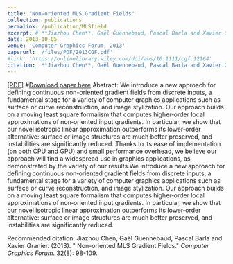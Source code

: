 ```yaml
---
title: "Non-oriented MLS Gradient Fields"
collection: publications
permalink: /publication/MLSfield
excerpt: #'**Jiazhou Chen**, Gaël Guennebaud, Pascal Barla and Xavier Granier'
date: 2013-10-05
venue: 'Computer Graphics Forum, 2013'
paperurl: '/files/PDF/2013CGF.pdf'
#link: 'https://onlinelibrary.wiley.com/doi/abs/10.1111/cgf.12164'
citation: '**Jiazhou Chen**, Gaël Guennebaud, Pascal Barla and Xavier Granier'
---
```

[[PDF]](http://califoriachen.github.io/files/2013CGF.pdf)
#[Download paper here](http://califoriachen.github.io/files/2013CGF.pdf)
Abstract: We introduce a new approach for defining continuous non-oriented gradient fields from discrete inputs, a fundamental stage for a variety of computer graphics applications such as surface or curve reconstruction, and image stylization. Our approach builds on a moving least square formalism that computes higher‐order local approximations of non‐oriented input gradients. In particular, we show that our novel isotropic linear approximation outperforms its lower‐order alternative: surface or image structures are much better preserved, and instabilities are significantly reduced. Thanks to its ease of implementation (on both CPU and GPU) and small performance overhead, we believe our approach will find a widespread use in graphics applications, as demonstrated by the variety of our results.We introduce a new approach for defining continuous non‐oriented gradient fields from discrete inputs, a fundamental stage for a variety of computer graphics applications such as surface or curve reconstruction, and image stylization. Our approach builds on a moving least square formalism that computes higher‐order local approximations of non‐oriented input gradients. In particular, we show that our novel isotropic linear approximation outperforms its lower‐order alternative: surface or image structures are much better preserved, and instabilities are significantly reduced.

Recommended citation: Jiazhou Chen, Gaël Guennebaud, Pascal Barla and Xavier Granier. (2013). &quot; Non-oriented MLS Gradient Fields.&quot; <i>Computer Graphics Forum</i>. 32(8): 98-109.
